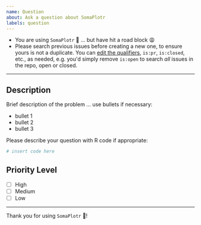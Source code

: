 ```yaml
---
name: Question
about: Ask a question about SomaPlotr
labels: question
---
```


- You are using `SomaPlotr` :partying_face: ... but have hit a road block :weary:
- Please search previous issues before creating a new one,
  to ensure yours is not a duplicate. You can
  [edit the qualifiers](https://help.github.com/articles/searching-issues-and-pull-requests/),
  `is:pr`, `is:closed`, etc., as needed, e.g. you'd simply remove `is:open` to
  search _all_ issues in the repo, open or closed.

---


## Description
Brief description of the problem ... use bullets if necessary:

- bullet 1
- bullet 2
- bullet 3


Please describe your question with R code if appropriate:

```r
# insert code here
```

## Priority Level
- [ ] High
- [ ] Medium
- [ ] Low

---

Thank you for using `SomaPlotr` :pray:!
